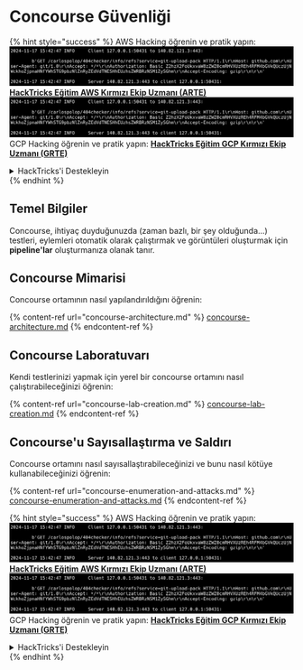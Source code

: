 # Concourse Güvenliği

{% hint style="success" %}
AWS Hacking öğrenin ve pratik yapın:<img src="../../.gitbook/assets/image (1).png" alt="" data-size="line">[**HackTricks Eğitim AWS Kırmızı Ekip Uzmanı (ARTE)**](https://training.hacktricks.xyz/courses/arte)<img src="../../.gitbook/assets/image (1).png" alt="" data-size="line">\
GCP Hacking öğrenin ve pratik yapın: <img src="../../.gitbook/assets/image (2).png" alt="" data-size="line">[**HackTricks Eğitim GCP Kırmızı Ekip Uzmanı (GRTE)**<img src="../../.gitbook/assets/image (2).png" alt="" data-size="line">](https://training.hacktricks.xyz/courses/grte)

<details>

<summary>HackTricks'i Destekleyin</summary>

* [**abonelik planlarını**](https://github.com/sponsors/carlospolop) kontrol edin!
* **💬 [**Discord grubuna**](https://discord.gg/hRep4RUj7f) veya [**telegram grubuna**](https://t.me/peass) katılın ya da **Twitter'da** 🐦 [**@hacktricks\_live**](https://twitter.com/hacktricks\_live)**'ı takip edin.**
* **Hacking ipuçlarını paylaşmak için** [**HackTricks**](https://github.com/carlospolop/hacktricks) ve [**HackTricks Cloud**](https://github.com/carlospolop/hacktricks-cloud) github reposuna PR gönderin.

</details>
{% endhint %}

## Temel Bilgiler

Concourse, ihtiyaç duyduğunuzda (zaman bazlı, bir şey olduğunda...) testleri, eylemleri otomatik olarak çalıştırmak ve görüntüleri oluşturmak için **pipeline'lar** oluşturmanıza olanak tanır.

## Concourse Mimarisi

Concourse ortamının nasıl yapılandırıldığını öğrenin:

{% content-ref url="concourse-architecture.md" %}
[concourse-architecture.md](concourse-architecture.md)
{% endcontent-ref %}

## Concourse Laboratuvarı

Kendi testlerinizi yapmak için yerel bir concourse ortamını nasıl çalıştırabileceğinizi öğrenin:

{% content-ref url="concourse-lab-creation.md" %}
[concourse-lab-creation.md](concourse-lab-creation.md)
{% endcontent-ref %}

## Concourse'u Sayısallaştırma ve Saldırı

Concourse ortamını nasıl sayısallaştırabileceğinizi ve bunu nasıl kötüye kullanabileceğinizi öğrenin:

{% content-ref url="concourse-enumeration-and-attacks.md" %}
[concourse-enumeration-and-attacks.md](concourse-enumeration-and-attacks.md)
{% endcontent-ref %}

{% hint style="success" %}
AWS Hacking öğrenin ve pratik yapın:<img src="../../.gitbook/assets/image (1).png" alt="" data-size="line">[**HackTricks Eğitim AWS Kırmızı Ekip Uzmanı (ARTE)**](https://training.hacktricks.xyz/courses/arte)<img src="../../.gitbook/assets/image (1).png" alt="" data-size="line">\
GCP Hacking öğrenin ve pratik yapın: <img src="../../.gitbook/assets/image (2).png" alt="" data-size="line">[**HackTricks Eğitim GCP Kırmızı Ekip Uzmanı (GRTE)**<img src="../../.gitbook/assets/image (2).png" alt="" data-size="line">](https://training.hacktricks.xyz/courses/grte)

<details>

<summary>HackTricks'i Destekleyin</summary>

* [**abonelik planlarını**](https://github.com/sponsors/carlospolop) kontrol edin!
* **💬 [**Discord grubuna**](https://discord.gg/hRep4RUj7f) veya [**telegram grubuna**](https://t.me/peass) katılın ya da **Twitter'da** 🐦 [**@hacktricks\_live**](https://twitter.com/hacktricks\_live)**'ı takip edin.**
* **Hacking ipuçlarını paylaşmak için** [**HackTricks**](https://github.com/carlospolop/hacktricks) ve [**HackTricks Cloud**](https://github.com/carlospolop/hacktricks-cloud) github reposuna PR gönderin.

</details>
{% endhint %}
